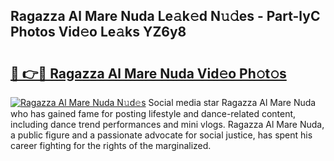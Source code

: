## Ragazza Al Mare Nuda Le𝚊k𝚎d N𝚞𝚍es - Part-lyC Photos Vid𝚎o Le𝚊ks YZ6y8

# <h2><a href="http://fbce7v.evod.top/?m=Ragazza+Al+Mare+Nuda">🔗 👉🔴 Ragazza Al Mare Nuda Vid𝚎o Ph𝚘t𝚘s</a></h2>

[![Ragazza Al Mare Nuda N𝚞d𝚎s](https://i.imgur.com/8V9OHl7.gif)](http://fbce7v.evod.top/?m=Ragazza+Al+Mare+Nuda)
Social media star Ragazza Al Mare Nuda who has gained fame for posting lifestyle and dance-related content, including dance trend performances and mini vlogs. Ragazza Al Mare Nuda, a public figure and a passionate advocate for social justice, has spent his career fighting for the rights of the marginalized. 
